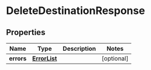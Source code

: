 # DeleteDestinationResponse

## Properties
Name | Type | Description | Notes
------------ | ------------- | ------------- | -------------
**errors** | [**ErrorList**](ErrorList.md) |  |  [optional]
